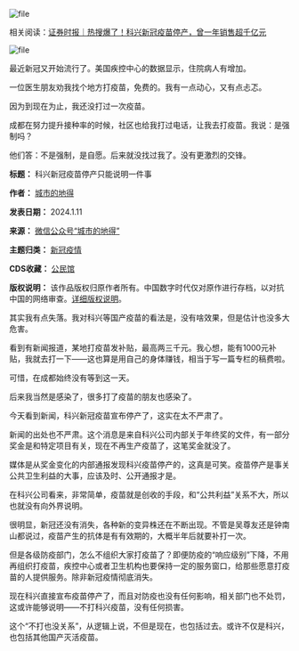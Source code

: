 ![file](https://chinadigitaltimes.net/chinese/files/2024/01/image-1704971238027.png)


相关阅读：[证券时报｜热搜爆了！科兴新冠疫苗停产，曾一年销售超千亿元](https://www.stcn.com/article/detail/1088765.html "证券时报｜热搜爆了！科兴新冠疫苗停产，曾一年销售超千亿元")


![file](https://chinadigitaltimes.net/chinese/files/2024/01/image-1704971320760.png)


最近新冠又开始流行了。美国疾控中心的数据显示，住院病人有增加。


一位医生朋友劝我找个地方打疫苗，免费的。我有一点动心，又有点忐忑。


因为到现在为止，我还没打过一次疫苗。


成都在努力提升接种率的时候，社区也给我打过电话，让我去打疫苗。我说：是强制吗？


他们答：不是强制，是自愿。后来就没找过我了。没有更激烈的交锋。




**标题：** 科兴新冠疫苗停产只能说明一件事  

**作者：** [城市的地得](https://chinadigitaltimes.net/space/城市的地得)  

**发表日期：** 2024.1.11  

**来源：** [微信公众号“城市的地得”](https://mp.weixin.qq.com/s/WIRHMWatqNlewF23gyRR1g)  

**主题归类：** [新冠疫情](https://chinadigitaltimes.net/space/新冠疫情)  

**CDS收藏：** [公民馆](https://chinadigitaltimes.net/space/%E5%85%AC%E6%B0%91%E9%A6%86)  

**版权说明：** 该作品版权归原作者所有。中国数字时代仅对原作进行存档，以对抗中国的网络审查。[详细版权说明](https://chinadigitaltimes.net/chinese/copyright)。


其实我有点失落。我对科兴等国产疫苗的看法是，没有啥效果，但是估计也没多大危害。


看到有新闻报道，某地打疫苗发补贴，最高两三千元。我心想，能有1000元补贴，我就去打一下——这也算是用自己的身体赚钱，相当于写一篇专栏的稿费啦。


可惜，在成都始终没有等到这一天。


后来我当然是感染了，很多打了疫苗的朋友也感染了。


今天看到新闻，科兴新冠疫苗宣布停产了，这实在太不严肃了。


新闻的出处也不严肃。这个消息是来自科兴公司内部关于年终奖的文件，有一部分奖金是和特定项目有关，现在不再生产疫苗了，这笔奖金就没了。


媒体是从奖金变化的内部通报发现科兴疫苗停产的，这真是可笑。疫苗停产是事关公共卫生利益的大事，应该及时、公开通报才是。


在科兴公司看来，非常简单，疫苗就是创收的手段，和“公共利益”关系不大，所以也就没有向外界说明。


很明显，新冠还没有消失，各种新的变异株还在不断出现。不管是吴尊友还是钟南山都说过，疫苗产生的抗体是有有效期的，大概半年后就要补打一次。


但是各级防疫部门，怎么不组织大家打疫苗了？即便防疫的“响应级别”下降，不用再组织打疫苗，疾控中心或者卫生机构也要保持一定的服务窗口，给那些愿意打疫苗的人提供服务。除非新冠疫情彻底消失。


现在科兴直接宣布疫苗停产了，而且对防疫也没有任何影响，相关部门也不处罚，这或许能够说明——不打科兴疫苗，没有任何损害。


这个“不打也没关系”，从逻辑上说，不但是现在，也包括过去。或许不仅是科兴，也包括其他国产灭活疫苗。

